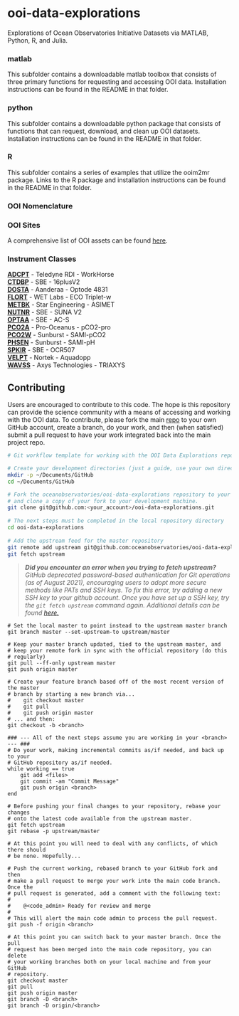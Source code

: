 # ooi-data-explorations
Explorations of Ocean Observatories Initiative Datasets via MATLAB, Python, R, and Julia.

### matlab
This subfolder contains a downloadable matlab toolbox that consists of three primary functions for requesting and accessing OOI data.
Installation instructions can be found in the README in that folder.

### python
This subfolder contains a downloadable python package that consists of functions that can request, download, and clean up OOI datasets.
Installation instructions can be found in the README in that folder.

### R
This subfolder contains a series of examples that utilize the ooim2mr package.
Links to the R package and installation instructions can be found in the README in that folder.

### OOI Nomenclature

### OOI Sites
A comprehensive list of OOI assets can be found [here](https://oceanobservatories.org/site-list/).

### Instrument Classes
[**ADCPT**](https://oceanobservatories.org/instrument-series/adcpta/) - Teledyne RDI - WorkHorse  
[**CTDBP**](https://oceanobservatories.org/instrument-series/ctdbpc/) - SBE - 16plusV2  
[**DOSTA**](https://oceanobservatories.org/instrument-series/dostad/) - Aanderaa - Optode 4831  
[**FLORT**](https://oceanobservatories.org/instrument-series/flortd/) - WET Labs - ECO Triplet-w  
[**METBK**](https://oceanobservatories.org/instrument-series/metbka/) - Star Engineering - ASIMET  
[**NUTNR**](https://oceanobservatories.org/instrument-series/nutnrb/) - SBE - SUNA V2  
[**OPTAA**](https://oceanobservatories.org/instrument-series/optaad/) - SBE - AC-S  
[**PCO2A**](https://oceanobservatories.org/instrument-series/pco2aa/) - Pro-Oceanus - pCO2-pro  
[**PCO2W**](https://oceanobservatories.org/instrument-series/pco2wb/) - Sunburst - SAMI-pCO2  
[**PHSEN**](https://oceanobservatories.org/instrument-series/phsend/) - Sunburst - SAMI-pH  
[**SPKIR**](https://oceanobservatories.org/instrument-series/spkirb/) - SBE - OCR507  
[**VELPT**](https://oceanobservatories.org/instrument-series/velpta/) - Nortek - Aquadopp  
[**WAVSS**](https://oceanobservatories.org/instrument-series/wavssa/) - Axys Technologies - TRIAXYS


## Contributing

Users are encouraged to contribute to this code. The hope is this repository can provide the science community with a 
means of accessing and working with the OOI data. To contribute, please fork the main 
[repo](https://github.com/oceanobservatories/ooi-data-explorations) to your own GitHub account, create a branch, do 
your work, and then (when satisfied) submit a pull request to have your work integrated back into the main project repo.

```bash
# Git workflow template for working with the OOI Data Explorations repository.

# Create your development directories (just a guide, use your own directories)
mkdir -p ~/Documents/GitHub
cd ~/Documents/GitHub

# Fork the oceanobservatories/ooi-data-explorations repository to your account 
# and clone a copy of your fork to your development machine.
git clone git@github.com:<your_account>/ooi-data-explorations.git
 
# The next steps must be completed in the local repository directory
cd ooi-data-explorations
 
# Add the upstream feed for the master repository
git remote add upstream git@github.com:oceanobservatories/ooi-data-explorations.git
git fetch upstream
```
>***Did you encounter an error when you trying to fetch upstream?*** *GitHub deprecated password-based authentication for Git operations (as of August 2021), encouraging users to adopt more secure methods like PATs and SSH keys. To fix this error, try adding a new SSH key to your github account. Once you have set up a SSH key, try the `git fetch upstream` command again. Additional details can be found [here.](https://docs.github.com/en/authentication/connecting-to-github-with-ssh/adding-a-new-ssh-key-to-your-github-account)*

```
# Set the local master to point instead to the upstream master branch
git branch master --set-upstream-to upstream/master

# Keep your master branch updated, tied to the upstream master, and
# keep your remote fork in sync with the official repository (do this
# regularly)
git pull --ff-only upstream master
git push origin master

# Create your feature branch based off of the most recent version of the master
# branch by starting a new branch via...
#    git checkout master
#    git pull
#    git push origin master
# ... and then:
git checkout -b <branch>

### --- All of the next steps assume you are working in your <branch> --- ###
# Do your work, making incremental commits as/if needed, and back up to your
# GitHub repository as/if needed.
while working == true
    git add <files>
    git commit -am "Commit Message"
    git push origin <branch>
end

# Before pushing your final changes to your repository, rebase your changes
# onto the latest code available from the upstream master.
git fetch upstream
git rebase -p upstream/master

# At this point you will need to deal with any conflicts, of which there should
# be none. Hopefully...

# Push the current working, rebased branch to your GitHub fork and then 
# make a pull request to merge your work into the main code branch. Once the
# pull request is generated, add a comment with the following text:
#
#    @<code_admin> Ready for review and merge
#
# This will alert the main code admin to process the pull request.
git push -f origin <branch>
 
# At this point you can switch back to your master branch. Once the pull
# request has been merged into the main code repository, you can delete
# your working branches both on your local machine and from your GitHub
# repository.
git checkout master
git pull
git push origin master
git branch -D <branch>
git branch -D origin/<branch>
```
